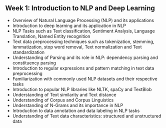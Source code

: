 ## Week 1: Introduction to NLP and Deep Learning

- Overview of Natural Language Processing (NLP) and its applications
- Introduction to deep learning and its application in NLP
- NLP Tasks such as Text classification, Sentiment Analysis, Language Translation, Named Entity recognition
- Text data preprocessing techniques such as tokenization, stemming, lemmatization, stop word removal, Text normalization and Text standardization
- Understanding of Parsing and its role in NLP: dependency parsing and constituency parsing
- Introduction to regular expressions and pattern matching in text data preprocessing
- Familiarization with commonly used NLP datasets and their respective tasks
- Introduction to popular NLP libraries like NLTK, spaCy and TextBlob
- Understanding of Text similarity and Text distance
- Understanding of Corpus and Corpus Linguistics
- Understanding of N-Grams and its importance in NLP
- Introduction to data annotation and data labeling in NLP tasks
- Understanding of Text data characteristics: structured and unstructured data

